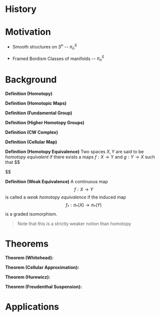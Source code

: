 # History

# Motivation
- Smooth structures on $S^n$ -- $\pi_n^S$

- Framed Bordism Classes of manifolds -- $\pi_n^S$

# Background

**Definition (Homotopy)**

**Definition (Homotopic Maps)**

**Definition (Fundamental Group)**

**Definition (Higher Homotopy Groups)**

**Definition (CW Complex)**

**Definition (Cellular Map)**

**Definition (Homotopy Equivalence)**
Two spaces $X, Y$ are said to be *homotopy equivalent* if there exists a maps $f: X \to Y$ and $g: Y \to X$ such that
$$

$$

**Definition (Weak Equivalence)**
A continuous map
$$
f: X \to Y 
$$
is called a *weak homotopy equivalence* if the induced map
$$
f_*: \pi_*(X) \to \pi_*(Y)
$$
is a graded isomorphism.

> Note that this is a strictly weaker notion than homotopy

# Theorems

**Theorem (Whitehead):**

**Theorem (Cellular Approximation):**

**Theorem (Hurewicz):**

**Theorem (Freudenthal Suspension):**

# Applications

